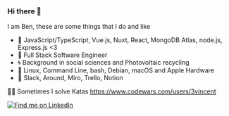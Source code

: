 ### Hi there 👋
I am Ben, these are some things that I do and like

- 🌱 JavaScript/TypeScript, Vue.js, Nuxt, React, MongoDB Atlas, node.js, Express.js <3
- 🌳 Full Stack Software Engineer
- 🌀 Background in social sciences and Photovoltaic recycling
- 🌈 Linux, Command Line, bash, Debian, macOS and Apple Hardware
- 🙌 Slack, Around, Miro, Trello, Notion

🧗‍♂️ Sometimes I solve Katas https://www.codewars.com/users/3vincent

[ ![Find me on LinkedIn](https://img.shields.io/badge/LinkedIn-0077B5?style=for-the-badge&logo=linkedin&logoColor=white) ](https://www.linkedin.com/in/ben-sukstorf/)



